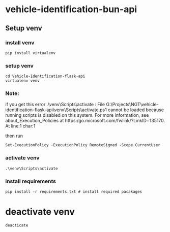 # vehicle-identification-bun-api

## Setup venv

### install venv
```
pip install virtualenv
```

### setup venv

```
cd Vehicle-Identification-flask-api
virtualenv venv
```

### Note:
if you get this error 
.\venv\Scripts\activate : File G:\Projects\NGT\vehicle-identification-flask-api\venv\Scripts\activate.ps1 cannot be loaded because running scripts is disabled on this system. For more information, see about_Execution_Policies at 
https:/go.microsoft.com/fwlink/?LinkID=135170.
At line:1 char:1

then run 
```
Set-ExecutionPolicy -ExecutionPolicy RemoteSigned -Scope CurrentUser
```


### activate venv
```
.\venv\Scripts\activate 
```

### install requirements

```
pip install -r requirements.txt # install required pacakages
```

# deactivate venv
```
deacticate
```